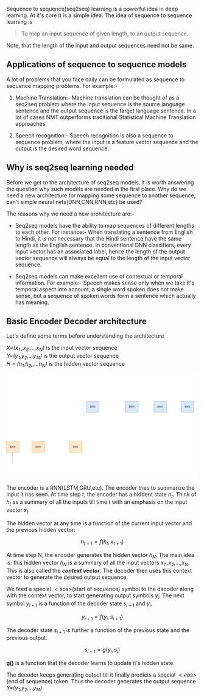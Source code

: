 
Sequence to sequence(seq2seq) learning is a powerful idea in deep learning. At it's core it is a simple idea. The idea of sequence to sequence learning is

> To map an input sequence of given length, to an output sequence. 

Note, that the length of the input and output sequences need not be same.

## Applications of sequence to sequence models

A lot of problems that you face daily can be formulated as sequence to sequence mapping problems. For example:-

1) Machine Translation:- Machine translation can be thought of as a seq2seq problem where the input sequence is the source language sentence and the output sequence is the target language sentence. 
In a lot of cases NMT outperforms traditional Statistical Machine Translation approaches.

2) Speech recognition:- Speech recognition is also a sequence to sequence problem, where the input is a feature vector sequence and the output is the desired word sequence.


## Why is seq2seq learning needed

Before we get to the architecture of seq2seq models, it is worth answering the question why such models are needed in the first place.
Why do we need a new architecture for mapping some sequence to another sequence, can't simple neural nets(DNN,CNN,RNN,etc) be used?

The reasons why we need a new architecture are:-
* Seq2seq models have the ability to map sequences of different lengths to each other. For instance:- When translating a sentence from English to Hindi, it is not necessary that the Hindi sentence have the same length as the English sentence. In conventional DNN classifiers, every input vector has an associated label, hence the length of the output vector sequence will always be equal to the length of the input vector sequence.

* Seq2seq models can make excellent use of contextual or temporal information. For example:- Speech makes sense only when we take it's temporal aspect into account, a single word spoken does not make sense, but a sequence of spoken words form a sentence which actually has meaning.


## Basic Encoder Decoder architecture

Let's define some terms before understanding the architecture


*X=($x_1$ ,$x_2$,...,$x_N$)* is the input vector sequence  
*Y=($y_1$,$y_2$,...$y_M$)* is the output vector sequence  
*H = ($h_1$,$h_2$,,...$h_N$)* is the hidden vector sequence

![Encoder Decoder](../images/encoder_decoder_architecture.png)

The encoder is a RNN(LSTM,GRU,etc). The encoder tries to summarize the input it has seen. At time step *t*, the encoder has a hiddent state $h_t$. Think of $h_t$ as a summary of all the inputs till time *t* with an emphasis on the input vector $x_t$.

The hidden vector at any time is a function of the current input vector and the previous hidden vector:

$$h_{t + 1}=f(h_t,x_{t + 1})$$

At time step N, the encoder generates the hidden vector $h_N$. The main idea is: this hidden vector $h_N$ is a summary of all the input vectors *$x_1$ ,$x_2$,...,$x_N$*. This is also called the ***context vector***. The decoder then uses this context vector to generate the desired output sequence.

We feed a special $<sos>$(start of sequence) symbol to the decoder along with the context vector, to start generating output symbols $y_i$. The next symbol $y_{i + 1}$ is a function of the decoder state $s_{i + 1}$ and $y_i$.

$$y_{i + 1} = f(y_i,s_{i + 1})$$

The decoder state $s_{i + 1}$ is further a function of the previous state and the previous output.

$$s_{i + 1} = g(y_i,s_i)$$

**g()** is a function that the decoder learns to update it's hidden state.

The decoder keeps generating output till it finally predicts a special $<eos>$(end of sequence) token. Thus the decoder generates the output sequence *Y=($y_1$,$y_2$,...$y_M$)*













